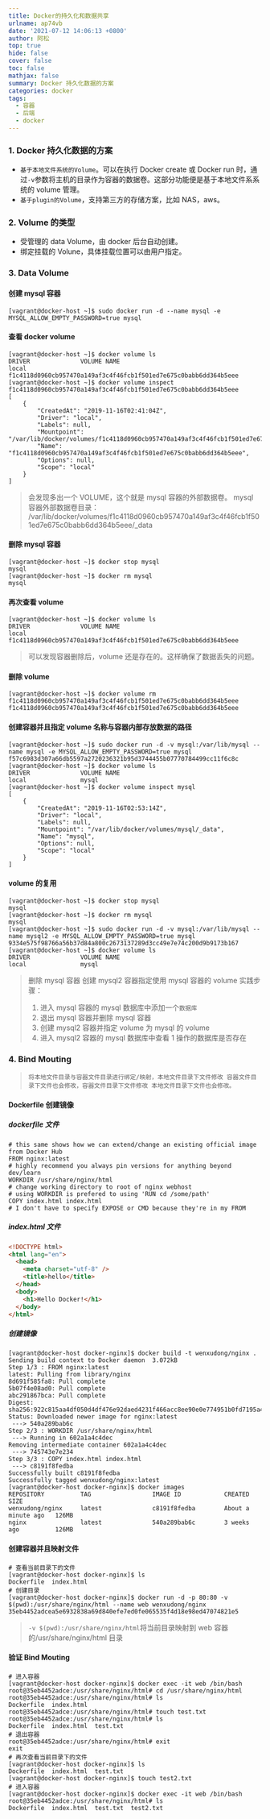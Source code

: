 ```yaml
---
title: Docker的持久化和数据共享
urlname: ap74vb
date: '2021-07-12 14:06:13 +0800'
author: 阿松
top: true
hide: false
cover: false
toc: false
mathjax: false
summary: Docker 持久化数据的方案
categories: docker
tags:
  - 容器
  - 后端
  - docker
---
```


### 1. Docker 持久化数据的方案

- `基于本地文件系统的Volume`。可以在执行 Docker create 或 Docker run 时，通过`-v`参数将主机的目录作为容器的数据卷。这部分功能便是基于本地文件系系统的 volume 管理。
- `基于plugin的Volume`，支持第三方的存储方案，比如 NAS，aws。

### 2. Volume 的类型

- 受管理的 data Volume，由 docker 后台自动创建。
- 绑定挂载的 Volune，具体挂载位置可以由用户指定。

### 3. Data Volume

#### 创建 mysql 容器

```shell
[vagrant@docker-host ~]$ sudo docker run -d --name mysql -e MYSQL_ALLOW_EMPTY_PASSWORD=true mysql
```

#### 查看 docker volume

```shell
[vagrant@docker-host ~]$ docker volume ls
DRIVER              VOLUME NAME
local               f1c4118d0960cb957470a149af3c4f46fcb1f501ed7e675c0babb6dd364b5eee
[vagrant@docker-host ~]$ docker volume inspect f1c4118d0960cb957470a149af3c4f46fcb1f501ed7e675c0babb6dd364b5eee
[
    {
        "CreatedAt": "2019-11-16T02:41:04Z",
        "Driver": "local",
        "Labels": null,
        "Mountpoint": "/var/lib/docker/volumes/f1c4118d0960cb957470a149af3c4f46fcb1f501ed7e675c0babb6dd364b5eee/_data",
        "Name": "f1c4118d0960cb957470a149af3c4f46fcb1f501ed7e675c0babb6dd364b5eee",
        "Options": null,
        "Scope": "local"
    }
]
```

> 会发现多出一个 VOLUME，这个就是 mysql 容器的外部数据卷。
> mysql 容器外部数据卷目录：
> /var/lib/docker/volumes/f1c4118d0960cb957470a149af3c4f46fcb1f501ed7e675c0babb6dd364b5eee/\_data

#### 删除 mysql 容器

```shell
[vagrant@docker-host ~]$ docker stop mysql
mysql
[vagrant@docker-host ~]$ docker rm mysql
mysql
```

#### 再次查看 volume

```shell
[vagrant@docker-host ~]$ docker volume ls
DRIVER              VOLUME NAME
local               f1c4118d0960cb957470a149af3c4f46fcb1f501ed7e675c0babb6dd364b5eee
```

> 可以发现容器删除后，volume 还是存在的。这样确保了数据丢失的问题。

#### 删除 volume

```shell
[vagrant@docker-host ~]$ docker volume rm f1c4118d0960cb957470a149af3c4f46fcb1f501ed7e675c0babb6dd364b5eee
f1c4118d0960cb957470a149af3c4f46fcb1f501ed7e675c0babb6dd364b5eee
```

#### 创建容器并且指定 volume 名称与容器内部存放数据的路径

```shell
[vagrant@docker-host ~]$ sudo docker run -d -v mysql:/var/lib/mysql --name mysql -e MYSQL_ALLOW_EMPTY_PASSWORD=true mysql
f57c6983d307a66db5597a2720236321b95d3744455b07770784499cc11f6c8c
[vagrant@docker-host ~]$ docker volume ls
DRIVER              VOLUME NAME
local               mysql
[vagrant@docker-host ~]$ docker volume inspect mysql
[
    {
        "CreatedAt": "2019-11-16T02:53:14Z",
        "Driver": "local",
        "Labels": null,
        "Mountpoint": "/var/lib/docker/volumes/mysql/_data",
        "Name": "mysql",
        "Options": null,
        "Scope": "local"
    }
]
```

#### volume 的复用

```shell
[vagrant@docker-host ~]$ docker stop mysql
mysql
[vagrant@docker-host ~]$ docker rm mysql
mysql
[vagrant@docker-host ~]$ sudo docker run -d -v mysql:/var/lib/mysql --name mysql2 -e MYSQL_ALLOW_EMPTY_PASSWORD=true mysql
9334e575f98766a56b37d84a800c2673137289d3cc49e7e74c200d9b9173b167
[vagrant@docker-host ~]$ docker volume ls
DRIVER              VOLUME NAME
local               mysql
```

> 删除 mysql 容器 创建 mysql2 容器指定使用 mysql 容器的 volume
> 实践步骤：
>
> 1. 进入 mysql 容器的 mysql 数据库中添加一个`数据库`
> 1. 退出 mysql 容器并删除 mysql 容器
> 1. 创建 mysql2 容器并指定 volume 为 mysql 的 volume
> 1. 进入 mysql2 容器的 mysql 数据库中查看 1 操作的数据库是否存在

### 4. Bind Mouting

> `将本地文件目录与容器文件目录进行绑定/映射，本地文件目录下文件修改 容器文件目录下文件也会修改，容器文件目录下文件修改 本地文件目录下文件也会修改。`

#### Dockerfile 创建镜像

##### dockerfile 文件

```shell
# this same shows how we can extend/change an existing official image from Docker Hub
FROM nginx:latest
# highly recommend you always pin versions for anything beyond dev/learn
WORKDIR /usr/share/nginx/html
# change working directory to root of nginx webhost
# using WORKDIR is prefered to using 'RUN cd /some/path'
COPY index.html index.html
# I don't have to specify EXPOSE or CMD because they're in my FROM
```

##### index.html 文件

```html
<!DOCTYPE html>
<html lang="en">
  <head>
    <meta charset="utf-8" />
    <title>hello</title>
  </head>
  <body>
    <h1>Hello Docker!</h1>
  </body>
</html>
```

##### 创建镜像

```shell
[vagrant@docker-host docker-nginx]$ docker build -t wenxudong/nginx .
Sending build context to Docker daemon  3.072kB
Step 1/3 : FROM nginx:latest
latest: Pulling from library/nginx
8d691f585fa8: Pull complete
5b07f4e08ad0: Pull complete
abc291867bca: Pull complete
Digest: sha256:922c815aa4df050d4df476e92daed4231f466acc8ee90e0e774951b0fd7195a4
Status: Downloaded newer image for nginx:latest
 ---> 540a289bab6c
Step 2/3 : WORKDIR /usr/share/nginx/html
 ---> Running in 602a1a4c4dec
Removing intermediate container 602a1a4c4dec
 ---> 745743e7e234
Step 3/3 : COPY index.html index.html
 ---> c8191f8fedba
Successfully built c8191f8fedba
Successfully tagged wenxudong/nginx:latest
[vagrant@docker-host docker-nginx]$ docker images
REPOSITORY          TAG                 IMAGE ID            CREATED              SIZE
wenxudong/nginx     latest              c8191f8fedba        About a minute ago   126MB
nginx               latest              540a289bab6c        3 weeks ago          126MB
```

#### 创建容器并且映射文件

```shell
# 查看当前目录下的文件
[vagrant@docker-host docker-nginx]$ ls
Dockerfile  index.html
# 创建目录
[vagrant@docker-host docker-nginx]$ docker run -d -p 80:80 -v $(pwd):/usr/share/nginx/html --name web wenxudong/nginx
35eb4452adcea5e6932838a69d840efe7ed0fe065535f4d18e98ed47074821e5
```

> `-v $(pwd):/usr/share/nginx/html`将当前目录映射到 web 容器的/usr/share/nginx/html 目录

#### 验证 Bind Mouting

```shell
# 进入容器
[vagrant@docker-host docker-nginx]$ docker exec -it web /bin/bash
root@35eb4452adce:/usr/share/nginx/html# cd /usr/share/nginx/html
root@35eb4452adce:/usr/share/nginx/html# ls
Dockerfile  index.html
root@35eb4452adce:/usr/share/nginx/html# touch test.txt
root@35eb4452adce:/usr/share/nginx/html# ls
Dockerfile  index.html	test.txt
# 退出容器
root@35eb4452adce:/usr/share/nginx/html# exit
exit
# 再次查看当前目录下的文件
[vagrant@docker-host docker-nginx]$ ls
Dockerfile  index.html  test.txt
[vagrant@docker-host docker-nginx]$ touch test2.txt
# 进入容器
[vagrant@docker-host docker-nginx]$ docker exec -it web /bin/bash
root@35eb4452adce:/usr/share/nginx/html# ls
Dockerfile  index.html	test.txt  test2.txt
```
